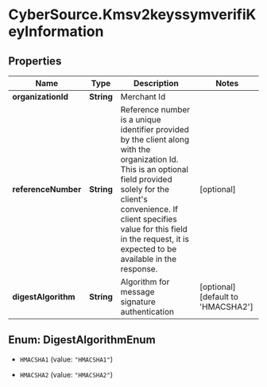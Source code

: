 # CyberSource.Kmsv2keyssymverifiKeyInformation

## Properties
Name | Type | Description | Notes
------------ | ------------- | ------------- | -------------
**organizationId** | **String** | Merchant Id  | 
**referenceNumber** | **String** | Reference number is a unique identifier provided by the client along with the organization Id. This is an optional field provided solely for the client&#39;s convenience. If client specifies value for this field in the request, it is expected to be available in the response.  | [optional] 
**digestAlgorithm** | **String** | Algorithm for message signature authentication  | [optional] [default to &#39;HMACSHA2&#39;]


<a name="DigestAlgorithmEnum"></a>
## Enum: DigestAlgorithmEnum


* `HMACSHA1` (value: `"HMACSHA1"`)

* `HMACSHA2` (value: `"HMACSHA2"`)




